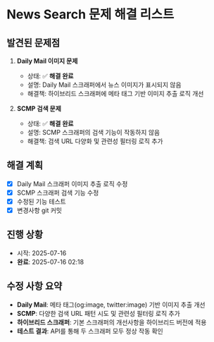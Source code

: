 # News Search 문제 해결 리스트

## 발견된 문제점
1. **Daily Mail 이미지 문제**
   - 상태: ✅ **해결 완료**
   - 설명: Daily Mail 스크래퍼에서 뉴스 이미지가 표시되지 않음
   - 해결책: 하이브리드 스크래퍼에 메타 태그 기반 이미지 추출 로직 개선

2. **SCMP 검색 문제** 
   - 상태: ✅ **해결 완료**
   - 설명: SCMP 스크래퍼의 검색 기능이 작동하지 않음
   - 해결책: 검색 URL 다양화 및 관련성 필터링 로직 추가

## 해결 계획
- [x] Daily Mail 스크래퍼 이미지 추출 로직 수정
- [x] SCMP 스크래퍼 검색 기능 수정  
- [x] 수정된 기능 테스트
- [x] 변경사항 git 커밋

## 진행 상황
- 시작: 2025-07-16
- **완료**: 2025-07-16 02:18

## 수정 사항 요약
- **Daily Mail**: 메타 태그(og:image, twitter:image) 기반 이미지 추출 개선
- **SCMP**: 다양한 검색 URL 패턴 시도 및 관련성 필터링 로직 추가
- **하이브리드 스크래퍼**: 기본 스크래퍼의 개선사항을 하이브리드 버전에 적용
- **테스트 결과**: API를 통해 두 스크래퍼 모두 정상 작동 확인
